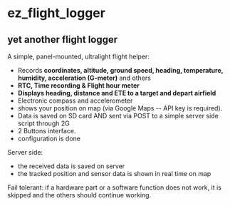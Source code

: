# ez_flight_logger
## yet another flight logger ##

A simple, panel-mounted, ultralight flight helper:
* Records **coordinates, altitude, ground speed, heading, temperature, humidity, acceleration (G-meter)** and others
* **RTC, Time recording & Flight hour meter**
* **Displays heading, distance and ETE to a target and depart airfield** 
* Electronic compass and accelerometer
* shows your position on map (via Google Maps -- API key is required).
* Data is saved on SD card AND sent via POST to a simple server side script through 2G
* 2 Buttons interface.
* configuration is done

Server side:
* the received data is saved on server
* the tracked position and sensor data  is shown in real time on map

Fail tolerant: if a hardware part or a software function does not work, it is skipped and the others should continue working.
